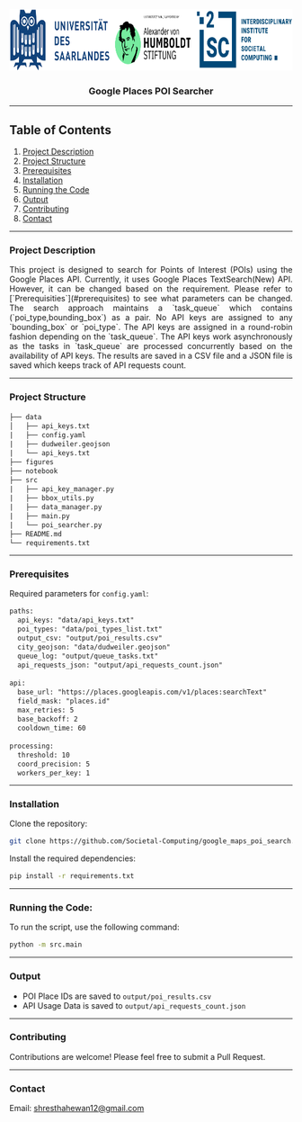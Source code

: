 <!-- PROJECT LOGO -->
<br />
<div align="center">
  <a href="https://www.i2sc.net">
    <img src="figures/logo.png" ="Logo" width="800" height="110">
  </a>

  <h3 align="center">Google Places POI Searcher</h3>

</div>

---

## **Table of Contents**
1. [Project Description](#project-description)
2. [Project Structure](#project-structure)
3. [Prerequisites](#prerequisites)
4. [Installation](#installation)
5. [Running the Code](#running-the-code)
6. [Output](#output)
7. [Contributing](#contributing)
8. [Contact](#contact)

---

### Project Description

<p align="justify">
This project is designed to search for Points of Interest (POIs) using the Google Places API. Currently, it uses Google Places TextSearch(New) API. However, it can be changed based on the requirement. Please refer to [`Prerequisities`](#prerequisites) to see what parameters can be changed. The search approach maintains a `task_queue` which contains (`poi_type,bounding_box`) as a pair. No API keys are assigned to any `bounding_box` or `poi_type`. The API keys are assigned in a round-robin fashion depending on the `task_queue`. The API keys work asynchronously as the tasks in `task_queue` are processed concurrently based on the availability of API keys. The results are saved in a CSV file and a JSON file is saved which keeps track of API requests count.
</p>

---

### Project Structure
```
├── data
│   ├── api_keys.txt
|   ├── config.yaml
|   ├── dudweiler.geojson 
|   └── api_keys.txt
├── figures
├── notebook
├── src
|   ├── api_key_manager.py
|   ├── bbox_utils.py
|   ├── data_manager.py
|   ├── main.py
|   └── poi_searcher.py
├── README.md
└── requirements.txt
```
---

### Prerequisites

Required parameters for `config.yaml`:
```
paths:
  api_keys: "data/api_keys.txt"
  poi_types: "data/poi_types_list.txt"
  output_csv: "output/poi_results.csv"
  city_geojson: "data/dudweiler.geojson"
  queue_log: "output/queue_tasks.txt"
  api_requests_json: "output/api_requests_count.json"

api:
  base_url: "https://places.googleapis.com/v1/places:searchText"
  field_mask: "places.id"
  max_retries: 5
  base_backoff: 2
  cooldown_time: 60

processing:
  threshold: 10
  coord_precision: 5
  workers_per_key: 1
```
---

### Installation

Clone the repository:
```bash
git clone https://github.com/Societal-Computing/google_maps_poi_search.git
```

Install the required dependencies:
```bash
pip install -r requirements.txt
```

---

### Running the Code:
To run the script, use the following command:
```bash
python -m src.main
```
---

### Output
- POI Place IDs are saved to `output/poi_results.csv`
- API Usage Data is saved to `output/api_requests_count.json`

---

### Contributing
Contributions are welcome! Please feel free to submit a Pull Request.

--- 

### Contact
Email: shresthahewan12@gmail.com
